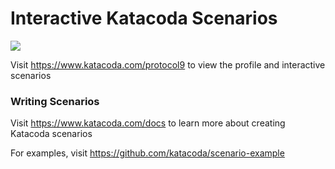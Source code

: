 # Interactive Katacoda Scenarios

[![](http://shields.katacoda.com/katacoda/protocol9/count.svg)](https://www.katacoda.com/protocol9 "Get your profile on Katacoda.com")

Visit https://www.katacoda.com/protocol9 to view the profile and interactive scenarios

### Writing Scenarios
Visit https://www.katacoda.com/docs to learn more about creating Katacoda scenarios

For examples, visit https://github.com/katacoda/scenario-example
